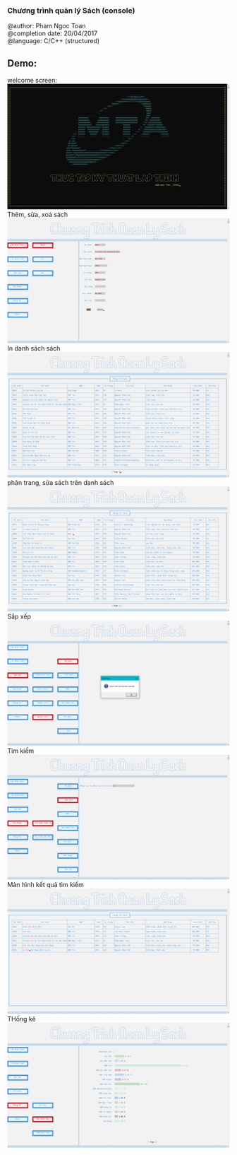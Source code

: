 
###  Chương trình quản lý Sách (console)
@author: Pham Ngoc Toan  <br />
@completion date: 20/04/2017 <br />
@language: C/C++ (structured) <br />
## Demo:
welcome screen:
![](https://github.com/hsgsneiger/Book_manage-/blob/master/Screenshot%20(28).png)
Thêm, sửa, xoá sách
![](https://github.com/hsgsneiger/Book_manage-/blob/master/Screenshot%20(29).png)
In danh sách sách
![](https://github.com/hsgsneiger/Book_manage-/blob/master/Screenshot%20(30).png)
phân trang, sửa sách trên danh sách
![](https://github.com/hsgsneiger/Book_manage-/blob/master/Screenshot%20(31).png)
Sắp xếp
![](https://github.com/hsgsneiger/Book_manage-/blob/master/Screenshot%20(32).png)
Tìm kiếm
![](https://github.com/hsgsneiger/Book_manage-/blob/master/Screenshot%20(33).png)
Màn hình kết quả tìm kiếm
![](https://github.com/hsgsneiger/Book_manage-/blob/master/Screenshot%20(34).png)
THống kê
![](https://github.com/hsgsneiger/Book_manage-/blob/master/Screenshot%20(35).png)
